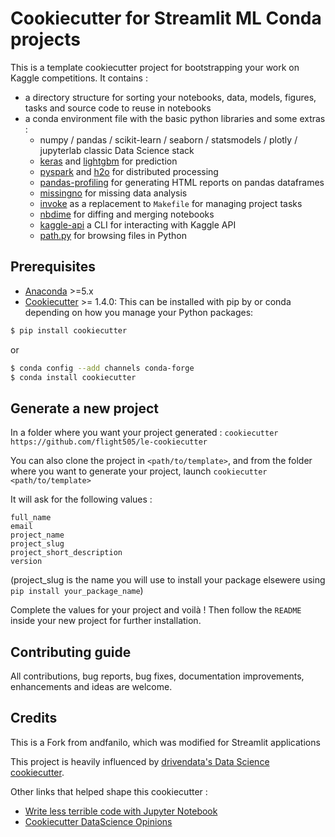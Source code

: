 # Cookiecutter for Streamlit ML Conda projects

This is a template cookiecutter project for bootstrapping your work on Kaggle competitions. It contains :

- a directory structure for sorting your notebooks, data, models, figures, tasks and source code to reuse in notebooks
- a conda environment file with the basic python libraries and some extras :
  - numpy / pandas / scikit-learn / seaborn / statsmodels / plotly / jupyterlab classic Data Science stack
  - [keras](https://keras.io/) and [lightgbm](https://lightgbm.readthedocs.io/en/latest/) for prediction
  - [pyspark](https://spark.apache.org/) and [h2o](https://www.h2o.ai/) for distributed processing
  - [pandas-profiling](https://github.com/pandas-profiling/pandas-profiling) for generating HTML reports on pandas dataframes
  - [missingno](https://github.com/ResidentMario/missingno) for missing data analysis
  - [invoke](http://docs.pyinvoke.org/) as a replacement to `Makefile` for managing project tasks
  - [nbdime](https://github.com/jupyter/nbdime) for diffing and merging notebooks
  - [kaggle-api](https://github.com/Kaggle/kaggle-api) a CLI for interacting with Kaggle API
  - [path.py](https://pathpy.readthedocs.io/en/stable/) for browsing files in Python

## Prerequisites

- [Anaconda](https://www.anaconda.com/download/) >=5.x
- [Cookiecutter](https://github.com/audreyr/cookiecutter) >= 1.4.0: This can be installed with pip by or conda depending on how you manage your Python packages:

```bash
$ pip install cookiecutter
```

or

```bash
$ conda config --add channels conda-forge
$ conda install cookiecutter
```

## Generate a new project

In a folder where you want your project generated :
`cookiecutter https://github.com/flight505/le-cookiecutter`

You can also clone the project in `<path/to/template>`,
and from the folder where you want to generate your project, launch `cookiecutter <path/to/template>`

It will ask for the following values :

```
full_name
email
project_name
project_slug
project_short_description
version
```
(project_slug is the name you will use to install your package elsewere using ```pip install your_package_name```)

Complete the values for your project and voilà ! Then follow the `README` inside your new project for further installation.

## Contributing guide

All contributions, bug reports, bug fixes, documentation improvements, enhancements and ideas are welcome.

## Credits

This is a Fork from andfanilo, which was modified for Streamlit applications

This project is heavily influenced by [drivendata's Data Science cookiecutter](https://github.com/drivendata/cookiecutter-data-science).

Other links that helped shape this cookiecutter :

- [Write less terrible code with Jupyter Notebook](https://blog.godatadriven.com/write-less-terrible-notebook-code)
- [Cookiecutter DataScience Opinions](http://drivendata.github.io/cookiecutter-data-science/#opinions)
